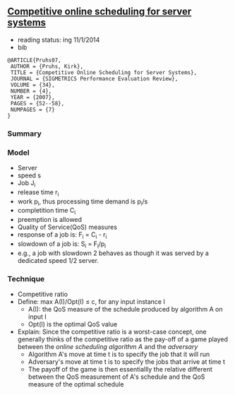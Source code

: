 ## [Competitive online scheduling for server systems](http://dl.acm.org/citation.cfm?id=1243411)

- reading status: ing 11/1/2014
- bib
```
@ARTICLE{Pruhs07,
 AUTHOR = {Pruhs, Kirk},
 TITLE = {Competitive Online Scheduling for Server Systems},
 JOURNAL = {SIGMETRICS Performance Evaluation Review},
 VOLUME = {34},
 NUMBER = {4},
 YEAR = {2007},
 PAGES = {52--58},
 NUMPAGES = {7}
} 
```

### Summary


### Model
- Server
 - speed s
- Job J<sub>i</sub>
 - release time r<sub>i</sub>
 - work p<sub>i</sub>, thus processing time demand is p<sub>i</sub>/s
 - completition time C<sub>i</sub>
 - preemption is allowed
- Quality of Service(QoS) measures
 - response of a job is: F<sub>i</sub> = C<sub>i</sub> - r<sub>i</sub>
 - slowdown of a job is: S<sub>i</sub> = F<sub>i</sub>/p<sub>i</sub>
  - e.g., a job with slowdown 2 behaves as though it was served by a dedicated speed 1/2 server.
 
 
### Technique
- Competitive ratio
 - Define: max A(I)/Opt(I) &le; c, for any input instance I
    - A(I): the QoS measure of the schedule produced by algorithm A on input I
    - Opt(I) is the optimal QoS value
 - Explain: Since the competitive ratio is a worst-case concept, one generally thinks of the competitive ratio as the pay-off of a game played between the *online scheduling algorithm A* and the *adversary*
    - Algorithm A's move at time t is to specify the job that it will run
    - Adversary's move at time t is to specify the jobs that arrive at time t
    - The payoff of the game is then essentiallly the relative different between the QoS measurement of A's schedule and the QoS measure of the optimal schedule
